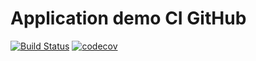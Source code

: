 # Application demo  CI GitHub
[![Build Status](https://travis-ci.org/tJouve/ci-tuto.svg?branch=master)](https://travis-ci.org/tJouve/ci-tuto)
[![codecov](https://codecov.io/gh/tJouve/ci-tuto/branch/master/graph/badge.svg)](https://codecov.io/gh/tJouve/ci-tuto)
<!--[![Docker Automated buil](https://img.shields.io/docker/automated/soprasteria/dad.svg)](https://hub.docker.com/r/soprasteria/dad/builds/)-->
<!--[![Go Report Card](https://goreportcard.com/badge/github.com/soprasteria/dad)](https://goreportcard.com/report/github.com/soprasteria/dad)-->
<!--[![Code Coverage](https://codecov.io/gh/soprasteria/dad/branch/master/graph/badge.svg)](https://codecov.io/gh/soprasteria/dad)-->
<!--[![Dependencies Status](https://david-dm.org/soprasteria/dad/status.png)](https://david-dm.org/soprasteria/dad)-->
<!--[![Dev Dependencies Status](https://david-dm.org/soprasteria/dad/dev-status.png)](https://david-dm.org/soprasteria/dad?type=dev)-->
